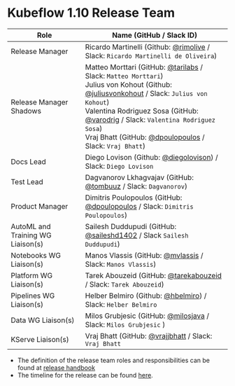 # Kubeflow 1.10 Release Team

| **Role** | **Name** (**GitHub / Slack ID**) |
|----------|----------------------------------|
| Release Manager | Ricardo Martinelli (Github: [@rimolive](https://github.com/rimolive) / Slack: `Ricardo Martinelli de Oliveira`)|
| Release Manager  Shadows | Matteo Morttari (GitHub: [@tarilabs](https://github.com/tarilabs) / Slack: `Matteo Morttari`) <br> Julius von Kohout (Github: [@juliusvonkohout](https://github.com/juliusvonkohout) / Slack: `Julius von Kohout`) <br> Valentina Rodriguez Sosa (GitHub: [@varodrig](https://github.com/varodrig) / Slack: `Valentina Rodriguez Sosa`) <br> Vraj Bhatt (GitHub: [@dpoulopoulos](https://github.com/dpoulopoulos) / Slack: `Vraj Bhatt`) |
| Docs Lead | Diego Lovison (Github: [@diegolovison](https://github.com/diegolovison)) / Slack: `Diego Lovison` |
| Test Lead | Dagvanorov Lkhagvajav (GitHub: [@tombuuz](https://github.com/tombuuz) / Slack: `Dagvanorov`) |
| Product Manager | Dimitris Poulopoulos (GitHub: [@dpoulopoulos](https://github.com/dpoulopoulos) / Slack: `Dimitris Poulopoulos`) |
| AutoML and Training WG Liaison(s) | Sailesh Duddupudi (GitHub: [@saileshd1402](https://github.com/saileshd1402) / Slack `Sailesh Duddupudi`) |
| Notebooks WG Liaison(s) | Manos Vlassis (GitHub: [@mvlassis](https://github.com/mvlassis) / Slack: `Manos Vlassis`) |
| Platform WG Liaison(s) | Tarek Abouzeid (GitHub: [@tarekabouzeid](https://github.com/tarekabouzeid) / Slack: `Tarek Abouzeid`) |
| Pipelines WG Liaison(s) | Helber Belmiro (Github: [@hbelmiro](https://github.com/hbelmiro)) / Slack: `Helber Belmiro` |
| Data WG Liaison(s) | Milos Grubjesic (GitHub: [@milosjava](https://github.com/milosjava) / Slack: `Milos Grubjesic` ) |
| KServe Liaison(s) | Vraj Bhatt (GitHub: [@vrajjbhatt](https://github.com/vrajjbhatt) / Slack: `Vraj Bhatt` |

- The definition of the release team roles and responsibilities can be found at [release handbook](../handbook.md)
- The timeline for the release can be found [here](README.md).


